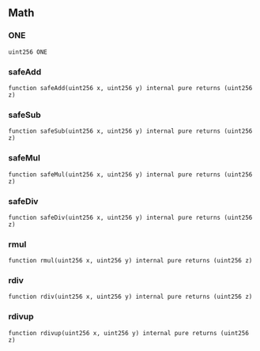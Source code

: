 ## Math

### ONE

```solidity
uint256 ONE
```

### safeAdd

```solidity
function safeAdd(uint256 x, uint256 y) internal pure returns (uint256 z)
```

### safeSub

```solidity
function safeSub(uint256 x, uint256 y) internal pure returns (uint256 z)
```

### safeMul

```solidity
function safeMul(uint256 x, uint256 y) internal pure returns (uint256 z)
```

### safeDiv

```solidity
function safeDiv(uint256 x, uint256 y) internal pure returns (uint256 z)
```

### rmul

```solidity
function rmul(uint256 x, uint256 y) internal pure returns (uint256 z)
```

### rdiv

```solidity
function rdiv(uint256 x, uint256 y) internal pure returns (uint256 z)
```

### rdivup

```solidity
function rdivup(uint256 x, uint256 y) internal pure returns (uint256 z)
```
